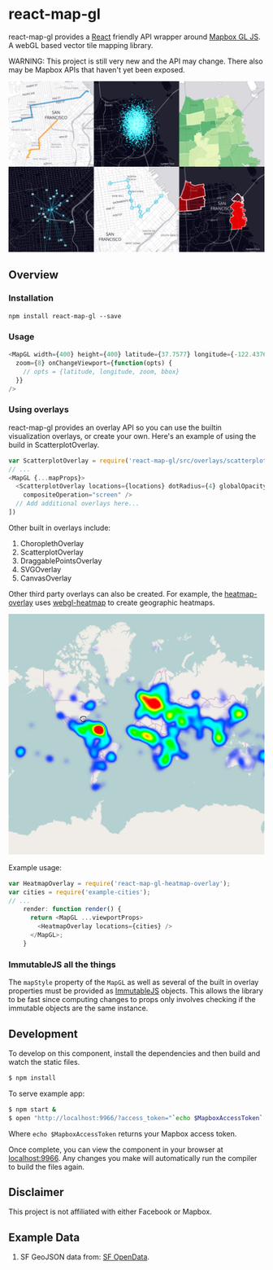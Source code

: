 # react-map-gl

react-map-gl provides a [React](http://facebook.github.io/react/) friendly
API wrapper around [Mapbox GL JS](https://www.mapbox.com/mapbox-gl-js/). A webGL
based vector tile mapping library.

WARNING: This project is still very new and the API may change. There also may
be Mapbox APIs that haven't yet been exposed.

![](react-map-gl-screenshots.png)

## Overview

### Installation

```
npm install react-map-gl --save
```

### Usage

````js
<MapGL width={400} height={400} latitude={37.7577} longitude={-122.4376}
  zoom={8} onChangeViewport={function(opts) {
    // opts = {latitude, longitude, zoom, bbox}
  }}
/>
````

### Using overlays

react-map-gl provides an overlay API so you can use the builtin visualization
overlays, or create your own. Here's an example of using the build in
ScatterplotOverlay.

````js
var ScatterplotOverlay = require('react-map-gl/src/overlays/scatterplot.react');
// ...
<MapGL {...mapProps}>
  <ScatterplotOverlay locations={locations} dotRadius={4} globalOpacity={1}
    compositeOperation="screen" />
  // Add additional overlays here...
])
````

Other built in overlays include:

1. ChoroplethOverlay
2. ScatterplotOverlay
3. DraggablePointsOverlay
4. SVGOverlay
5. CanvasOverlay

Other third party overlays can also be created. For example, the
[heatmap-overlay](https://github.com/vicapow/react-map-gl-heatmap-overlay) uses
[webgl-heatmap](https://github.com/vicapow/webgl-heatmap) to create geographic
heatmaps.

![](heatmap-example.gif)

Example usage:

````js
var HeatmapOverlay = require('react-map-gl-heatmap-overlay');
var cities = require('example-cities');
// ...
    render: function render() {
      return <MapGL ...viewportProps>
        <HeatmapOverlay locations={cities} />
      </MapGL>;
    }
````


### ImmutableJS all the things

The `mapStyle` property of the `MapGL` as well as several of the built in
overlay properties must be provided as
[ImmutableJS](https://facebook.github.io/immutable-js/) objects. This allows
the library to be fast since computing changes to props only involves checking
if the immutable objects are the same instance.


## Development

To develop on this component, install the dependencies and then build and watch
the static files.

```bash
$ npm install
```

To serve example app:

```bash
$ npm start &
$ open "http://localhost:9966/?access_token="`echo $MapboxAccessToken`
```

Where `echo $MapboxAccessToken` returns your Mapbox access token.

Once complete, you can view the component in your browser at
[localhost:9966](http://localhost:9966). Any changes you make will automatically
run the compiler to build the files again.

## Disclaimer

This project is not affiliated with either Facebook or Mapbox.

## Example Data

1. SF GeoJSON data from: [SF OpenData](http://data.sfgov.org).
